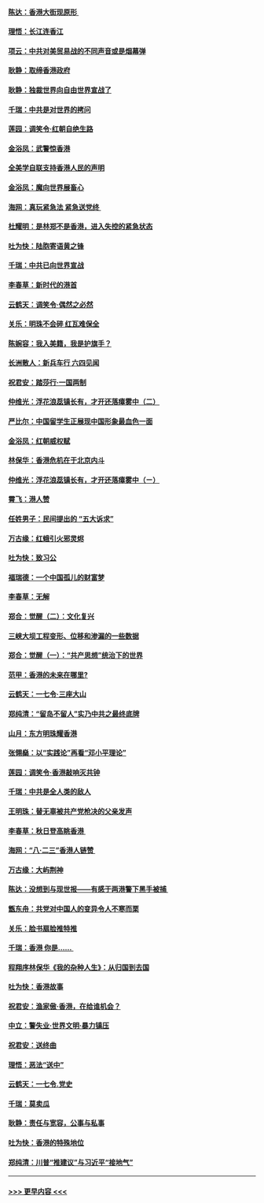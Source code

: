 #### [陈达：香港大街现原形 ](../pages/nsc993/n11495441.md?t=09031011) 
#### [理悟：长江连香江](../pages/nsc993/n11495377.md?t=09031011) 
#### [项云：中共对美贸易战的不同声音或是烟幕弹](../pages/nsc993/n11494929.md?t=09031011) 
#### [耿静：取缔香港政府](../pages/nsc993/n11494218.md?t=09031011) 
#### [耿静：独裁世界向自由世界宣战了](../pages/nsc993/n11494190.md?t=09031011) 
#### [千瑞：中共是对世界的拷问](../pages/nsc993/n11493021.md?t=09031011) 
#### [莲园：调笑令‧红朝自绝生路](../pages/nsc993/n11493011.md?t=09031011) 
#### [金浴凤：武警惊香港](../pages/nsc993/n11492994.md?t=09031011) 
#### [全美学自联支持香港人民的声明](../pages/nsc993/n11492630.md?t=09031011) 
#### [金浴凤：魔向世界展畜心](../pages/nsc993/n11492599.md?t=09031011) 
#### [海网：真玩紧急法 紧急送党终 ](../pages/nsc993/n11492535.md?t=09031011) 
#### [杜耀明：是林郑不是香港，进入失控的紧急状态](../pages/nsc993/n11491420.md?t=09031011) 
#### [吐为快：陆胞寄语黄之锋](../pages/nsc993/n11491117.md?t=09031011) 
#### [千瑞：中共已向世界宣战](../pages/nsc993/n11490123.md?t=09031011) 
#### [李春草：新时代的港首](../pages/nsc993/n11489864.md?t=09031011) 
#### [云鹤天：调笑令·偶然之必然](../pages/nsc993/n11489701.md?t=09031011) 
#### [关乐：明珠不会碎 红瓦难保全](../pages/nsc993/n11489647.md?t=09031011) 
#### [陈婉容：我入美籍，我是护旗手？](../pages/nsc993/n11487908.md?t=09031011) 
#### [长洲散人：新兵车行 六四见闻](../pages/nsc993/n11487729.md?t=09031011) 
#### [祝君安：踏莎行‧一国两制](../pages/nsc993/n11487699.md?t=09031011) 
#### [仲维光：浮花浪蕊镇长有，才开还落瘴雾中（二）](../pages/nsc993/n11483286.md?t=09031011) 
#### [严比尔：中国留学生正展现中国形象最血色一面](../pages/nsc993/n11485145.md?t=09031011) 
#### [金浴凤：红朝威权赋](../pages/nsc993/n11485191.md?t=09031011) 
#### [林保华：香港危机在于北京内斗](../pages/nsc993/n11484593.md?t=09031011) 
#### [仲维光：浮花浪蕊镇长有，才开还落瘴雾中（ㄧ）](../pages/nsc993/n11483259.md?t=09031011) 
#### [霄飞：港人赞](../pages/nsc993/n11482957.md?t=09031011) 
#### [任姓男子：民间提出的 “五大诉求”](../pages/nsc993/n11482897.md?t=09031011) 
#### [万古缘：红蛾引火邪灵烬](../pages/nsc993/n11482886.md?t=09031011) 
#### [吐为快：致习公](../pages/nsc993/n11482867.md?t=09031011) 
#### [福瑞德：一个中国孤儿的财富梦](../pages/nsc993/n11482817.md?t=09031011) 
#### [李春草：无解](../pages/nsc993/n11482791.md?t=09031011) 
#### [郑合：觉醒（二）：文化复兴](../pages/nsc993/n11478025.md?t=09031011) 
#### [三峡大坝工程变形、位移和渗漏的一些数据](../pages/nsc993/n11478232.md?t=09031011) 
#### [郑合：觉醒（一）：“共产思想”统治下的世界](../pages/nsc993/n11477663.md?t=09031011) 
#### [范甲：香港的未来在哪里?](../pages/nsc993/n11477249.md?t=09031011) 
#### [云鹤天：一七令·三座大山](../pages/nsc993/n11477192.md?t=09031011) 
#### [郑纯清：“留岛不留人”实乃中共之最终底牌](../pages/nsc993/n11476160.md?t=09031011) 
#### [山月：东方明珠耀香港](../pages/nsc993/n11476077.md?t=09031011) 
#### [张翎燊：以“实践论”再看“邓小平理论”](../pages/nsc993/n11475733.md?t=09031011) 
#### [莲园：调笑令‧香港敲响灭共钟](../pages/nsc993/n11475723.md?t=09031011) 
#### [千瑞：中共是全人类的敌人](../pages/nsc993/n11475329.md?t=09031011) 
#### [王明珠：替无辜被共产党枪决的父亲发声](../pages/nsc993/n11474570.md?t=09031011) 
#### [李春草：秋日登高眺香港 ](../pages/nsc993/n11474491.md?t=09031011) 
#### [海网：“八·二三”香港人链赞 ](../pages/nsc993/n11474538.md?t=09031011) 
#### [万古缘：大屿荆神](../pages/nsc993/n11474401.md?t=09031011) 
#### [陈达：没想到与现世报——有感于两港警下黑手被捕 ](../pages/nsc993/n11472557.md?t=09031011) 
#### [甑东舟：共党对中国人的变异令人不寒而栗](../pages/nsc993/n11472496.md?t=09031011) 
#### [关乐：脸书扇脸推特推](../pages/nsc993/n11472488.md?t=09031011) 
#### [千瑞：香港  你是…… ](../pages/nsc993/n11472459.md?t=09031011) 
#### [程翔序林保华《我的杂种人生》：从归国到去国](../pages/nsc993/n11472369.md?t=09031011) 
#### [吐为快：香港故事](../pages/nsc993/n11471931.md?t=09031011) 
#### [祝君安：渔家傲‧香港，在给谁机会？](../pages/nsc993/n11469718.md?t=09031011) 
#### [中立：警失业‧世界文明‧暴力镇压](../pages/nsc993/n11467566.md?t=09031011) 
#### [祝君安：送终曲](../pages/nsc993/n11467546.md?t=09031011) 
#### [理悟：恶法“送中”](../pages/nsc993/n11467290.md?t=09031011) 
#### [云鹤天：一七令.党史](../pages/nsc993/n11464122.md?t=09031011) 
#### [千瑞：莫卖瓜](../pages/nsc993/n11463014.md?t=09031011) 
#### [耿静：责任与宽容，公事与私事](../pages/nsc993/n11462810.md?t=09031011) 
#### [吐为快：香港的特殊地位](../pages/nsc993/n11462562.md?t=09031011) 
#### [郑纯清：川普“推建议”与习近平“接地气”](../pages/nsc993/n11461683.md?t=09031011) 

----
#### [ >>> 更早内容 <<< ](../indexes/nsc993-earlier.md)
